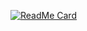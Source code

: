 
[![ReadMe Card](https://github-readme-stats.vercel.app/api/pin/?username=chyateeswar4&repo=portfolio&theme=tokyonight)](https://github.com/chyateeswar4/portfolio)
